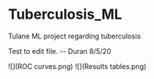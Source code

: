 # Tuberculosis_ML
Tulane ML project regarding tuberculosis

Test to edit file. -- Duran 8/5/20

![](ROC curves.png)
![](Results tables.png)
